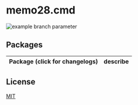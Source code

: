 <!--
 * @Author: 邱狮杰
 * @Date: 2023-03-09 11:53:37
 * @LastEditTime: 2023-12-20 09:34:36
 * @Description: 
 * @FilePath: /cmdRepo/README.md
-->
# memo28.cmd

![example branch parameter](https://github.com/github/docs/actions/workflows/main.yml/badge.svg?branch=feature-1)

## Packages

| Package (click for changelogs)                        | describe                               |
| ----------------------------------------------------- | :------------------------------------- |

## License

[MIT](LICENSE)
